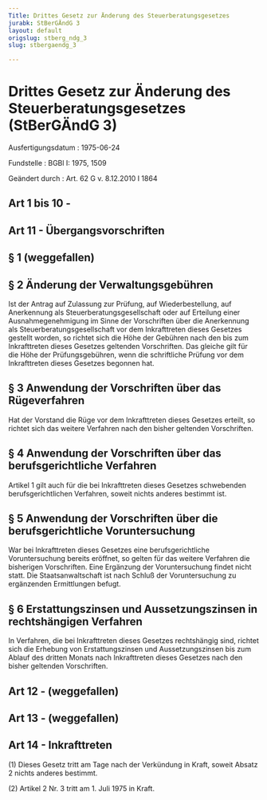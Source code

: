 ```yaml
---
Title: Drittes Gesetz zur Änderung des Steuerberatungsgesetzes
jurabk: StBerGÄndG 3
layout: default
origslug: stberg_ndg_3
slug: stbergaendg_3

---
```


# Drittes Gesetz zur Änderung des Steuerberatungsgesetzes (StBerGÄndG 3)

Ausfertigungsdatum
:   1975-06-24

Fundstelle
:   BGBl I: 1975, 1509

Geändert durch
:   Art. 62 G v. 8.12.2010 I 1864



## Art 1 bis 10 - 



## Art 11 - Übergangsvorschriften



## § 1 (weggefallen)



## § 2 Änderung der Verwaltungsgebühren

Ist der Antrag auf Zulassung zur Prüfung, auf Wiederbestellung, auf Anerkennung als Steuerberatungsgesellschaft oder auf Erteilung einer Ausnahmegenehmigung im Sinne der Vorschriften über die Anerkennung als Steuerberatungsgesellschaft vor dem Inkrafttreten dieses Gesetzes gestellt worden, so richtet sich die Höhe der Gebühren nach den bis zum Inkrafttreten dieses Gesetzes geltenden Vorschriften. Das gleiche gilt für die Höhe der Prüfungsgebühren, wenn die schriftliche Prüfung vor dem Inkrafttreten dieses Gesetzes begonnen hat.


## § 3 Anwendung der Vorschriften über das Rügeverfahren

Hat der Vorstand die Rüge vor dem Inkrafttreten dieses Gesetzes erteilt, so richtet sich das weitere Verfahren nach den bisher geltenden Vorschriften.


## § 4 Anwendung der Vorschriften über das berufsgerichtliche Verfahren

Artikel 1 gilt auch für die bei Inkrafttreten dieses Gesetzes schwebenden berufsgerichtlichen Verfahren, soweit nichts anderes bestimmt ist.


## § 5 Anwendung der Vorschriften über die berufsgerichtliche Voruntersuchung

War bei Inkrafttreten dieses Gesetzes eine berufsgerichtliche Voruntersuchung bereits eröffnet, so gelten für das weitere Verfahren die bisherigen Vorschriften. Eine Ergänzung der Voruntersuchung findet nicht statt. Die Staatsanwaltschaft ist nach Schluß der Voruntersuchung zu ergänzenden Ermittlungen befugt.


## § 6 Erstattungszinsen und Aussetzungszinsen in rechtshängigen Verfahren

In Verfahren, die bei Inkrafttreten dieses Gesetzes rechtshängig sind, richtet sich die Erhebung von Erstattungszinsen und Aussetzungszinsen bis zum Ablauf des dritten Monats nach Inkrafttreten dieses Gesetzes nach den bisher geltenden Vorschriften.


## Art 12 - (weggefallen)



## Art 13 - (weggefallen)



## Art 14 - Inkrafttreten

(1) Dieses Gesetz tritt am Tage nach der Verkündung in Kraft, soweit Absatz 2 nichts anderes bestimmt.

(2) Artikel 2 Nr. 3 tritt am 1. Juli 1975 in Kraft.

